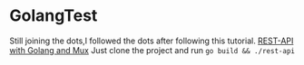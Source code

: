 # GolangTest
Still joining the dots,I followed the dots after following this tutorial. [REST-API with Golang and Mux](https://medium.com/@hugo.bjarred/rest-api-with-golang-and-mux-e934f581b8b5) 
Just clone the project and run  ```go build && ./rest-api``` 
